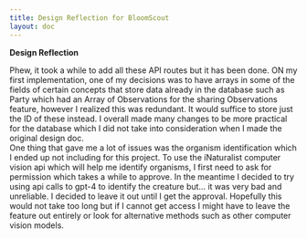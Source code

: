 ```yaml
---
title: Design Reflection for BloomScout
layout: doc
---
```


**Design Reflection**

Phew, it took a while to add all these API routes but it has been done. ON my first implementation, one of my decisions was to have arrays in some of the fields of certain concepts that store data already in the database such as Party which had an Array of Observations for the sharing Observations feature, however I realized this was redundant. It would suffice to store just the ID of these instead. I overall made many changes to be more practical for the database which I did not take into consideration when I made the original design doc.   
One thing that gave me a lot of issues was the organism identification which I ended up not including for this project. To use the íNaturalist computer vision api which will help me identify organisms, I first need to ask for permission which takes a while to approve. In the meantime I decided to try using api calls to gpt-4 to identify the creature but… it was very bad and unreliable. I decided to leave it out until I get the approval. Hopefully this would not take too long but if I cannot get access I might have to leave the feature out entirely or look for alternative methods such as other computer vision models. 